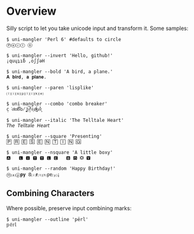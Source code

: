 # Overview

Silly script to let you take unicode input and transform it.
Some samples:

    $ uni-mangler 'Perl 6' #defaults to circle
    Ⓟⓔⓡⓛ ⑥

    $ uni-mangler --invert 'Hello, github!'
    ¡quɥʇıƃ ,oʃʃǝH

    $ uni-mangler --bold 'A bird, a plane.'
    𝐀 𝐛𝐢𝐫𝐝, 𝐚 𝐩𝐥𝐚𝐧𝐞.
   
    $ uni-mangler --paren 'lisplike'
    ⒧⒤⒮⒫⒧⒤⒦⒠

    $ uni-mangler --combo 'combo breaker'
    c̩͘o̍ͧmͮ͠b̄͋o̸̫ ̣͚b͠ͅř̗ẻ͔aͪ͢k̥̀e̒͋r͎̦

    $ uni-mangler --italic 'The Telltale Heart'
    𝘛𝘩𝘦 𝘛𝘦𝘭𝘭𝘵𝘢𝘭𝘦 𝘏𝘦𝘢𝘳𝘵

    $ uni-mangler --square 'Presenting'
    🄿 🅁 🄴 🅂 🄴 🄽 🅃 🄸 🄽 🄶

    $ uni-mangler --nsquare 'A little boxy'
    🅰   🅻 🅸 🆃 🆃 🅻 🅴   🅱 🅾 ❎ 🆈

    $ uni-mangler --random 'Happy Birthday!'
    Ⓗ⒜ⓟ𝐩𝐲 𐐒⒤𝐫⒯⒣pɐ⒴¡

## Combining Characters

Where possible, preserve input combining marks:

    $ uni-mangler --outline 'përl'
    𝕡𝕖̈𝕣𝕝
